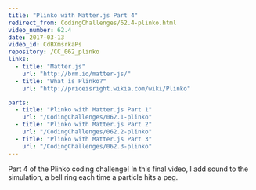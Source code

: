 ```yaml
---
title: "Plinko with Matter.js Part 4"
redirect_from: CodingChallenges/62.4-plinko.html
video_number: 62.4
date: 2017-03-13
video_id: CdBXmsrkaPs
repository: /CC_062_plinko
links:
  - title: "Matter.js"
    url: "http://brm.io/matter-js/"
  - title: "What is Plinko?"
    url: "http://priceisright.wikia.com/wiki/Plinko"

parts:
  - title: "Plinko with Matter.js Part 1"
    url: "/CodingChallenges/062.1-plinko"
  - title: "Plinko with Matter.js Part 2"
    url: "/CodingChallenges/062.2-plinko"
  - title: "Plinko with Matter.js Part 3"
    url: "/CodingChallenges/062.3-plinko"
---
```


Part 4 of the Plinko coding challenge! In this final video, I add sound to the simulation, a bell ring each time a particle hits a peg.
